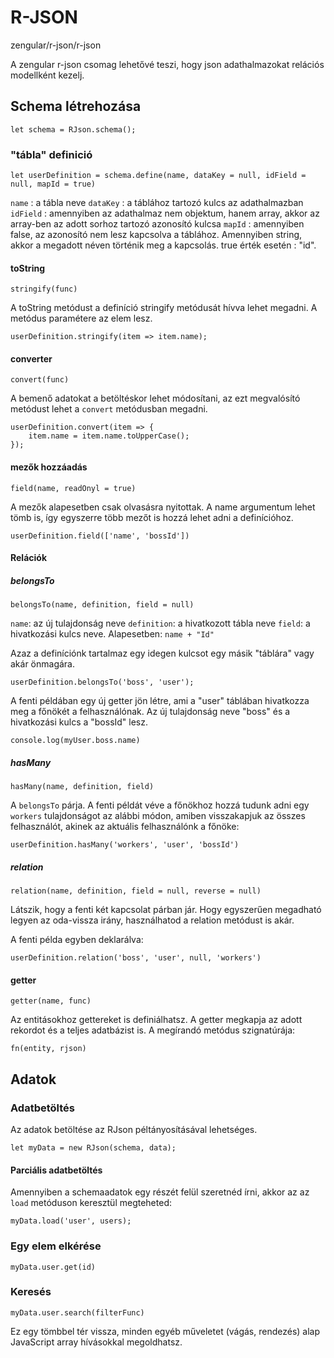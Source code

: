 # R-JSON

zengular/r-json/r-json

A zengular r-json csomag lehetővé teszi, hogy json adathalmazokat relációs modellként kezelj.

## Schema létrehozása

```
let schema = RJson.schema();
```

### "tábla" definició

```
let userDefinition = schema.define(name, dataKey = null, idField = null, mapId = true)
```

`name` : a tábla neve
`dataKey` : a táblához tartozó kulcs az adathalmazban
`idField` : amennyiben az adathalmaz nem objektum, hanem array, akkor az array-ben az adott sorhoz tartozó azonosító kulcsa
`mapId` : amennyiben false, az azonosító nem lesz kapcsolva a táblához. Amennyiben string, akkor a megadott néven történik meg a kapcsolás. true érték esetén : "id".

#### toString

`stringify(func)`

A toString metódust a definíció stringify metódusát hívva lehet megadni. A metódus paramétere az elem lesz.

```
userDefinition.stringify(item => item.name);
```

#### converter

`convert(func)`

A bemenő adatokat a betöltéskor lehet módosítani, az ezt megvalósító metódust lehet a `convert` metódusban megadni.

```
userDefinition.convert(item => {
	item.name = item.name.toUpperCase();
});
```

#### mezők hozzáadás

```
field(name, readOnyl = true)
```

A mezők alapesetben csak olvasásra nyitottak. A name argumentum lehet tömb is, így egyszerre több mezőt is hozzá lehet adni a definícióhoz.

```
userDefinition.field(['name', 'bossId'])
```

#### Relációk

##### belongsTo

```
belongsTo(name, definition, field = null)
```

`name`: az új tulajdonság neve
`definition`: a hivatkozott tábla neve
`field`: a hivatkozási kulcs neve. Alapesetben: `name + "Id"`

Azaz a definíciónk tartalmaz egy idegen kulcsot egy másik "táblára" vagy akár önmagára.

```
userDefinition.belongsTo('boss', 'user');
```

A fenti példában egy új getter jön létre, ami a "user" táblában hivatkozza meg a főnökét a felhasználónak. Az új tulajdonság neve "boss" és a hivatkozási kulcs a "bossId" lesz.

```
console.log(myUser.boss.name)
```

##### hasMany

```
hasMany(name, definition, field) 
```

A `belongsTo` párja. A fenti példát véve a főnökhoz hozzá tudunk adni egy `workers` tulajdonságot az alábbi módon, amiben visszakapjuk az összes felhasználót, akinek az aktuális felhasználónk a főnöke:

```
userDefinition.hasMany('workers', 'user', 'bossId')
```

##### relation

```
relation(name, definition, field = null, reverse = null)
```

Látszik, hogy a fenti két kapcsolat párban jár. Hogy egyszerűen megadható legyen az oda-vissza irány, használhatod a relation metódust is akár.

A fenti példa egyben deklarálva:

```
userDefinition.relation('boss', 'user', null, 'workers')
```

#### getter

```
getter(name, func)
```

Az entitásokhoz gettereket is definiálhatsz. A getter megkapja az adott rekordot és a teljes adatbázist is. A megírandó metódus szignatúrája:

```
fn(entity, rjson)
```

## Adatok 

### Adatbetöltés

Az adatok betöltése az RJson péltányosításával lehetséges.

```
let myData = new RJson(schema, data);
```

#### Parciális adatbetöltés

Amennyiben a schemaadatok egy részét felül szeretnéd írni, akkor az az `load` metóduson keresztül megteheted:

```
myData.load('user', users);
```


### Egy elem elkérése

```
myData.user.get(id)
```

### Keresés

```
myData.user.search(filterFunc)
```

Ez egy tömbbel tér vissza, minden egyéb műveletet (vágás, rendezés) alap JavaScript array hívásokkal megoldhatsz.
